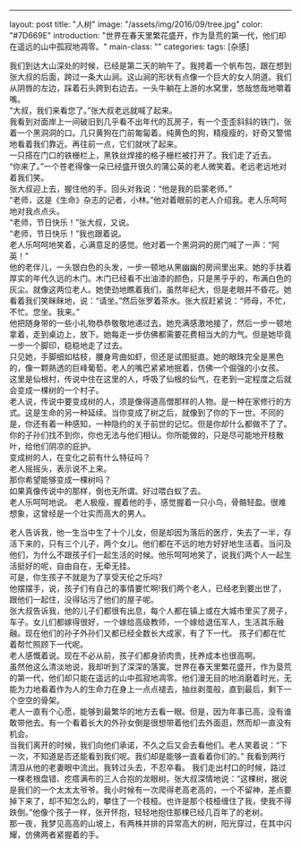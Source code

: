 ---
layout: post
title: "人树"
image: "/assets/img/2016/09/tree.jpg"
color: "#7D669E"
introduction: "世界在春天里繁花盛开，作为垦荒的第一代，他们却在遥远的山中孤寂地凋零。"
main-class: ""
categories: 
tags: [杂感]

我们到达大山深处的时候，已经是第二天的晌午了。我挎着一个帆布包，跟在想到张大叔的后面，跨过一条大山涧。这山涧的形状有点像一个巨大的女人阴道。我们从阴唇的左边，踩着石头跨到右边去。一头牛躺在上游的水窝里，悠哉悠哉地嚼着嘴。  
“大叔，我们来看您了。”张大叔老远就喊了起来。  
我看到对面岸上一间破旧到几乎看不出年代的瓦房子，有一个歪歪斜斜的铁门，张着一个黑洞洞的口。几只黄狗在门前匍匐着。纯黄色的狗，精瘦瘦的，好奇又警惕地看着我们靠近。再往前一点，它们就吠了起来。  
一只搭在门口的铁栅栏上，黑铁丝焊接的格子栅栏被打开了。我们走了近去。  
“你来了。”一个苍老得像一朵已经盛开很久的蒲公英的老人微笑着。老远老远地对着我们笑。  
张大叔迎上去，握住他的手。回头对我说：“他是我的启蒙老师。”  
“老师，这是《生命》杂志的记者，小林。”他对着眼前的老人介绍我。老人乐呵呵地对我点点头。  
“老师，节日快乐！”张大叔，又说。  
“老师，节日快乐！”我也跟着说。  
老人乐呵呵地笑着，心满意足的感觉。他对着一个黑洞洞的房门喊了一声：“阿英！”  
他的老伴儿，一头银白色的头发，一步一顿地从黑幽幽的房间里出来。她的手扶着厚实的年代久远的木门。木门已经看不出油漆的颜色，只是黑乎乎的，布满白色的灰尘。就像这两位老人。她使劲地瞧着我们，虽然年纪大，但是老眼并不昏花。她看着我们笑眯眯地，说：“请坐。”然后张罗着茶水。张大叔赶紧说：“师母，不忙，不忙。您坐。我来。”  
他把随身带的一些小礼物恭恭敬敬地递过去。她充满感激地接了，然后一步一顿地拿着，走到桌边上，放下。她每走一步仿佛都需要花费相当大的力气。但是她毕竟一步一个脚印，稳稳地走了过去。  
只见她，手脚细如枯枝，腰身弯曲如虾，但还是试图挺直。她的眼珠完全是黑色的，像一颗熟透的巨峰葡萄。老人的嘴巴紧紧地抿着，仿佛一个倔强的小女孩。  
这里是仙根村，传说中住在这里的人，呼吸了仙根的仙气，在老到一定程度之后就会变成一棵树的一个村子。    
老人说，传说中要变成树的人，须是像得道高僧那样的人物。是一种在家修行的方式。这是生命的另一种延续。当你变成了树之后，就像到了你的下一世。不同的是，你还有着一种感知，一种隐约的关于前世的记忆。但是你却什么都做不了了。你的子孙们找不到你，你也无法与他们相认。你所能做的，只是尽可能地开枝散叶，给他们阴凉的庇护。  
变成树的人，在变化之前有什么特征吗？  
老人摇摇头，表示说不上来。  
那你希望能够变成一棵树吗？  
如果真像传说中的那样，倒也无所谓。好过喂白蚁了去。  
老人乐呵呵地说。
老人极瘦，握着他的手，感觉握着一只小鸟，骨骼轻盈。很难想象，这曾经是一个壮实而高大的男人。  

老人告诉我，他一生当中生了十个儿女，但是却因为落后的医疗，失去了一半，存活下来的，只有三个儿子，两个女儿。他们都在不远的地方好好地生活着。当问及他们，为什么不跟孩子们一起生活的时候。他乐呵呵地笑了，说我们两个人一起生活挺好的呢，自由自在，无牵无挂。  
可是，你生孩子不就是为了享受天伦之乐吗?  
他摆摆手，说，孩子们有自己的事情要忙啊!我们两个老人，已经老到要出世了，跟他们一起住，没得玷污了他们的屋子呢。  
张大叔告诉我，他的儿子们都很有出息，每个人都在镇上或在大城市里买了房子，车子。女儿们都嫁得很好，一个嫁给高级教师，一个嫁给退伍军人，生活其乐融融。现在他们的孙子外孙们又都已经全数长大成家，有了下一代。
孩子们都在忙着帮忙照顾下一代呢。  
老人感慨着说。现在不必从前，孩子们都身骄肉贵，抚养成本也很高啊。  
虽然他这么清淡地说，我却听到了深深的落寞。世界在春天里繁花盛开，作为垦荒的第一代，他们却只能在遥远的山中孤寂地凋零。他们漫无目的地消磨着时光，无能为力地看着作为人的生命力在身上一点点褪去，抽丝剥茧般，直到最后，剩下一个空空的骨架。  
老人一直有个心愿，能够到最繁华的地方去看一眼。但是，因为年事已高，没有谁敢带他去。有一个看着长大的外孙女倒是很想带着他们去外面逛，然而却一直没有机会。  
当我们离开的时候，我们向他们承诺，不久之后又会去看他们。老人笑着说：“下一次，不知道是否还能看到我们呢。我们却是能够一直看着你们的。”  我看到两行清泪从他的老妻眼中流出。我转过头去，不忍卒看。
我们走出村口的时候，路过一棵老根盘错、疙瘩满布的三人合抱的龙眼树。张大叔深情地说：“这棵树，据说是我们的一个太太太爷爷。我小时候有一次爬得老高老高的，一个不留神，差点要掉下来了，却不知怎么的，攀住了一个枝桠。也许是那个枝桠缠住了我，使我不得跌倒。”他像个孩子一样，张开怀抱，轻轻地抱住那棵已经几百年了的老树。  
那一夜，我梦见高高的山坡上，有两株并排的异常高大的树，阳光穿过，在其中闪耀，仿佛两者紧握着的手。  

